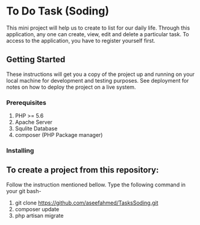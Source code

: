 # To Do Task (Soding)

This mini project will help us to create to list for our daily life. Through this application, any one can create, view, edit and delete a particular task. To access to the application, you have to register yourself first.

## Getting Started

These instructions will get you a copy of the project up and running on your local machine for development and testing purposes. See deployment for notes on how to deploy the project on a live system.

### Prerequisites

1. PHP >= 5.6
2. Apache Server
3. Squlite Database
4. composer (PHP Package manager)

### Installing

## To create a project from this repository:
Follow the instruction mentioned bellow. Type the following command in your git bash-

1. git clone https://github.com/aseefahmed/TasksSoding.git
2. composer update
3. php artisan migrate